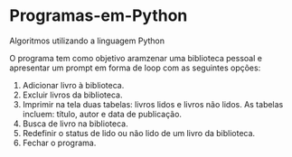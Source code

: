 # Programas-em-Python
Algoritmos utilizando a linguagem Python

O programa tem como objetivo aramzenar uma biblioteca pessoal e apresentar um prompt em forma de loop com as seguintes opções:

1) Adicionar livro à biblioteca.
2) Excluir livros da biblioteca.
3) Imprimir na tela duas tabelas: livros lidos e livros não lidos. As tabelas incluem: título, autor e data de publicação.
4) Busca de livro na biblioteca.
5) Redefinir o status de lido ou não lido de um livro da biblioteca.
6) Fechar o programa.
